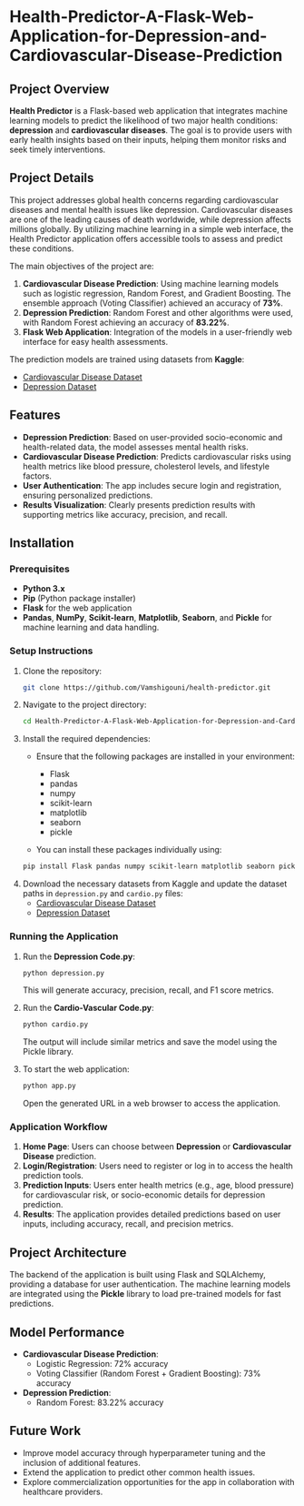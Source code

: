 # Health-Predictor-A-Flask-Web-Application-for-Depression-and-Cardiovascular-Disease-Prediction

## Project Overview

**Health Predictor** is a Flask-based web application that integrates machine learning models to predict the likelihood of two major health conditions: **depression** and **cardiovascular diseases**. The goal is to provide users with early health insights based on their inputs, helping them monitor risks and seek timely interventions.

## Project Details

This project addresses global health concerns regarding cardiovascular diseases and mental health issues like depression. Cardiovascular diseases are one of the leading causes of death worldwide, while depression affects millions globally. By utilizing machine learning in a simple web interface, the Health Predictor application offers accessible tools to assess and predict these conditions.

The main objectives of the project are:
1. **Cardiovascular Disease Prediction**: Using machine learning models such as logistic regression, Random Forest, and Gradient Boosting. The ensemble approach (Voting Classifier) achieved an accuracy of **73%**.
2. **Depression Prediction**: Random Forest and other algorithms were used, with Random Forest achieving an accuracy of **83.22%**.
3. **Flask Web Application**: Integration of the models in a user-friendly web interface for easy health assessments.

The prediction models are trained using datasets from **Kaggle**:
- [Cardiovascular Disease Dataset](https://www.kaggle.com/datasets/sulianova/cardiovascular-disease-dataset)
- [Depression Dataset](https://www.kaggle.com/datasets/diegobabativa/depression)

## Features

- **Depression Prediction**: Based on user-provided socio-economic and health-related data, the model assesses mental health risks.
- **Cardiovascular Disease Prediction**: Predicts cardiovascular risks using health metrics like blood pressure, cholesterol levels, and lifestyle factors.
- **User Authentication**: The app includes secure login and registration, ensuring personalized predictions.
- **Results Visualization**: Clearly presents prediction results with supporting metrics like accuracy, precision, and recall.

## Installation

### Prerequisites

- **Python 3.x**
- **Pip** (Python package installer)
- **Flask** for the web application
- **Pandas**, **NumPy**, **Scikit-learn**, **Matplotlib**, **Seaborn**, and **Pickle** for machine learning and data handling.

### Setup Instructions

1. Clone the repository:
    ```bash
    git clone https://github.com/Vamshigouni/health-predictor.git
    ```
2. Navigate to the project directory:
    ```bash
    cd Health-Predictor-A-Flask-Web-Application-for-Depression-and-Cardiovascular-Disease-Prediction
    ```
3. Install the required dependencies:
    - Ensure that the following packages are installed in your environment:
      - Flask
      - pandas
      - numpy
      - scikit-learn
      - matplotlib
      - seaborn
      - pickle

    - You can install these packages individually using:
    ```bash
    pip install Flask pandas numpy scikit-learn matplotlib seaborn pickle
    ```
4. Download the necessary datasets from Kaggle and update the dataset paths in `depression.py` and `cardio.py` files:
    - [Cardiovascular Disease Dataset](https://www.kaggle.com/datasets/sulianova/cardiovascular-disease-dataset)
    - [Depression Dataset](https://www.kaggle.com/datasets/diegobabativa/depression)

### Running the Application

1. Run the **Depression Code.py**:
    ```bash
    python depression.py
    ```
    This will generate accuracy, precision, recall, and F1 score metrics.

2. Run the **Cardio-Vascular Code.py**:
    ```bash
    python cardio.py
    ```
    The output will include similar metrics and save the model using the Pickle library.

3. To start the web application:
    ```bash
    python app.py
    ```
    Open the generated URL in a web browser to access the application.

### Application Workflow

1. **Home Page**: Users can choose between **Depression** or **Cardiovascular Disease** prediction.
2. **Login/Registration**: Users need to register or log in to access the health prediction tools.
3. **Prediction Inputs**: Users enter health metrics (e.g., age, blood pressure) for cardiovascular risk, or socio-economic details for depression prediction.
4. **Results**: The application provides detailed predictions based on user inputs, including accuracy, recall, and precision metrics.

## Project Architecture

The backend of the application is built using Flask and SQLAlchemy, providing a database for user authentication. The machine learning models are integrated using the **Pickle** library to load pre-trained models for fast predictions.

## Model Performance

- **Cardiovascular Disease Prediction**:
    - Logistic Regression: 72% accuracy
    - Voting Classifier (Random Forest + Gradient Boosting): 73% accuracy
- **Depression Prediction**:
    - Random Forest: 83.22% accuracy

## Future Work

- Improve model accuracy through hyperparameter tuning and the inclusion of additional features.
- Extend the application to predict other common health issues.
- Explore commercialization opportunities for the app in collaboration with healthcare providers.

